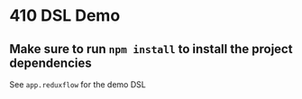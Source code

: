 # 410 DSL Demo

## Make sure to run `npm install` to install the project dependencies

See `app.reduxflow` for the demo DSL
